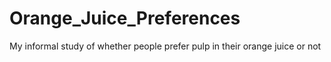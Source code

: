# Orange_Juice_Preferences
My informal study of whether people prefer pulp in their orange juice or not
